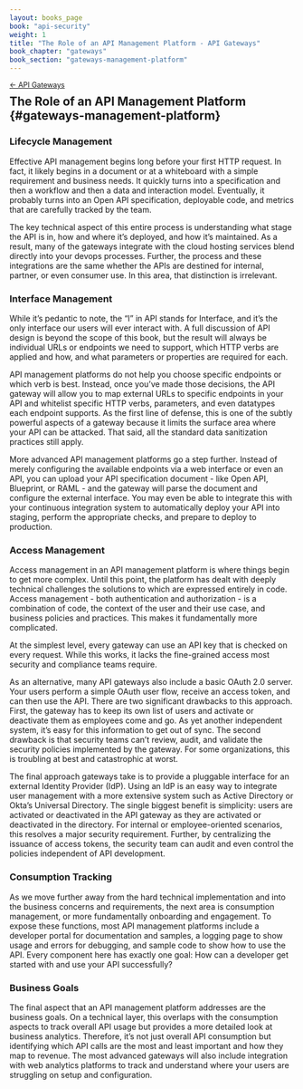 ```yaml
---
layout: books_page
book: "api-security"
weight: 1
title: "The Role of an API Management Platform - API Gateways"
book_chapter: "gateways"
book_section: "gateways-management-platform"
---
```


<div style="font-size: 0.9em; margin-bottom: -20px;"><a href="/books/{{page.book}}/{{page.book_chapter}}/">&larr; API Gateways</a></div>

## The Role of an API Management Platform {#gateways-management-platform}

### Lifecycle Management

Effective API management begins long before your first HTTP request. In fact, it likely begins in a document or at a whiteboard with a simple requirement and business needs. It quickly turns into a specification and then a workflow and then a data and interaction model. Eventually, it probably turns into an Open API specification, deployable code, and metrics that are carefully tracked by the team.

The key technical aspect of this entire process is understanding what stage the API is in, how and where it’s deployed, and how it’s maintained. As a result, many of the gateways integrate with the cloud hosting services blend directly into your devops processes. Further, the process and these integrations are the same whether the APIs are destined for internal, partner, or even consumer use. In this area, that distinction is irrelevant.

### Interface Management

While it’s pedantic to note, the “I” in API stands for Interface, and it’s the only interface our users will ever interact with. A full discussion of API design is beyond the scope of this book, but the result will always be individual URLs or endpoints we need to support, which HTTP verbs are applied and how, and what parameters or properties are required for each.

API management platforms do not help you choose specific endpoints or which verb is best. Instead, once you’ve made those decisions, the API gateway will allow you to map external URLs to specific endpoints in your API and whitelist specific HTTP verbs, parameters, and even datatypes each endpoint supports. As the first line of defense, this is one of the subtly powerful aspects of a gateway because it limits the surface area where your API can be attacked. That said, all the standard data sanitization practices still apply.

More advanced API management platforms go a step further. Instead of merely configuring the available endpoints via a web interface or even an API, you can upload your API specification document - like Open API, Blueprint, or RAML - and the gateway will parse the document and configure the external interface. You may even be able to integrate this with your continuous integration system to automatically deploy your API into staging, perform the appropriate checks, and prepare to deploy to production.

### Access Management

Access management in an API management platform is where things begin to get more complex. Until this point, the platform has dealt with deeply technical challenges the solutions to which are expressed entirely in code. Access management - both authentication and authorization - is a combination of code, the context of the user and their use case, and business policies and practices. This makes it fundamentally more complicated.

At the simplest level, every gateway can use an API key that is checked on every request. While this works, it lacks the fine-grained access most security and compliance teams require.

As an alternative, many API gateways also include a basic OAuth 2.0 server. Your users perform a simple OAuth user flow, receive an access token, and can then use the API. There are two significant drawbacks to this approach. First, the gateway has to keep its own list of users and activate or deactivate them as employees come and go. As yet another independent system, it’s easy for this information to get out of sync. The second drawback is that security teams can’t review, audit, and validate the security policies implemented by the gateway. For some organizations, this is troubling at best and catastrophic at worst.

The final approach gateways take is to provide a pluggable interface for an external Identity Provider (IdP). Using an IdP is an easy way to integrate user management with a more extensive system such as Active Directory or Okta’s Universal Directory. The single biggest benefit is simplicity: users are activated or deactivated in the API gateway as they are activated or deactivated in the directory. For internal or employee-oriented scenarios, this resolves a major security requirement. Further, by centralizing the issuance of access tokens, the security team can audit and even control the policies independent of API development.

### Consumption Tracking

As we move further away from the hard technical implementation and into the business concerns and requirements, the next area is consumption management, or more fundamentally onboarding and engagement. To expose these functions, most API management platforms include a developer portal for documentation and samples, a logging page to show usage and errors for debugging, and sample code to show how to use the API. Every component here has exactly one goal: How can a developer get started with and use your API successfully?

### Business Goals

The final aspect that an API management platform addresses are the business goals. On a technical layer, this overlaps with the consumption aspects to track overall API usage but provides a more detailed look at business analytics. Therefore, it’s not just overall API consumption but identifying which API calls are the most and least important and how they map to revenue. The most advanced gateways will also include integration with web analytics platforms to track and understand where your users are struggling on setup and configuration.
